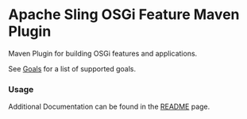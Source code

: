 Apache Sling OSGi Feature Maven Plugin
======================================

Maven Plugin for building OSGi features and applications.

See [Goals](plugin-info.html) for a list of supported goals.

### Usage
Additional Documentation can be found in the [README](https://github.com/apache/sling-slingfeature-maven-plugin/blob/master/README.md) page.
